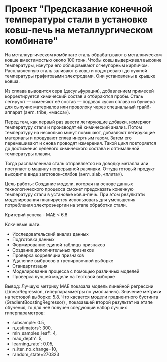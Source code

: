 # Проект "Предсказание конечной температуры стали в установке ковш-печь на металлургическом комбинате"

На металлургическом комбинате сталь обрабатывают в металлическом ковше вместимостью около 100 тонн. Чтобы ковш выдерживал высокие температуры, изнутри его облицовывают огнеупорным кирпичом. Расплавленную сталь заливают в ковш и подогревают до нужной температуры графитовыми электродами. Они установлены в крышке ковша.

Из сплава выводится сера (десульфурация), добавлением примесей корректируется химический состав и отбираются пробы. Сталь легируют — изменяют её состав — подавая куски сплава из бункера для сыпучих материалов или проволоку через специальный трайб-аппарат (англ. tribe, «масса»).

Перед тем, как первый раз ввести легирующие добавки, измеряют температуру стали и производят её химический анализ. Потом температуру на несколько минут повышают, добавляют легирующие материалы и продувают сплав инертным газом. Затем его перемешивают и снова проводят измерения. Такой цикл повторяется до достижения целевого химического состава и оптимальной температуры плавки.

Тогда расплавленная сталь отправляется на доводку металла или поступает в машину непрерывной разливки. Оттуда готовый продукт выходит в виде заготовок-слябов (англ. slab, «плита»).

Цель работы:
Создание модели, которая на основе данных технологического процесса сможет предсказать конечную температуру стали в установке ковш-печь. При этом результаты моделирования планируется использовать для уменьшения потребления электроэнергии на этапе обработки стали.

Критерий успеха - MAE < 6.8

Ключевые шаги:
- Исследовательский анализ данных
- Подготовка данных
- Формирование единой таблицы признаков
- Создание дополнительных признаков
- Проверка корреляции признаков
- Удаление выбросов в тренировочной выборке
- Cтандартизация
- Моделирование процесса с помощью различных моделей
- Проверка лучшей модели на тестовой выборке

Вывод:
Лучшую метрику MAE показала модель линейной регрессии (LinearRegression, гиперпарамметры по умолчанию). Значение метрики на тестовой выборке: 5.8.
Что касается модели градиентного бустинга (GradientBoostingRegressor) , показавшей второй результат на этапе обучения, то для неё получен следующий набор лучших гиперпараметров:
- subsample: 0.5,
- n_estimators': 300,
- min_samples_leaf': 4,
- max_depth': 5,
- learning_rate': 0.05,
- n_iter_no_change=10,
- random_state=270323
